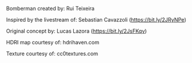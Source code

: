 
Bomberman created by:
	Rui Teixeira

Inspired by the livestream of:
	Sebastian Cavazzoli (https://bit.ly/2JRyNPe)

Original concept by:
	Lucas Lazora (https://bit.ly/2JsFKqv)

HDRI map courtesy of:
	hdrihaven.com

Texture courtesy of:
	cc0textures.com
